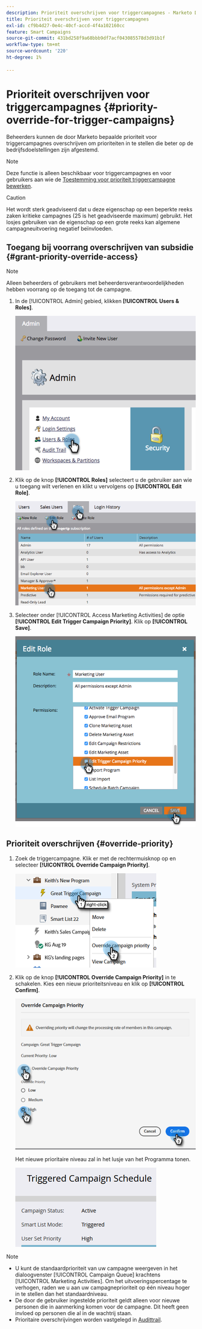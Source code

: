 ```yaml
---
description: Prioriteit overschrijven voor triggercampagnes - Marketo Docs - Productdocumentatie
title: Prioriteit overschrijven voor triggercampagnes
exl-id: cf9b4d27-0e4c-40cf-accd-4f4a102160cc
feature: Smart Campaigns
source-git-commit: 431bd258f9a68bbb9df7acf043085578d3d91b1f
workflow-type: tm+mt
source-wordcount: '220'
ht-degree: 1%

---
```


# Prioriteit overschrijven voor triggercampagnes {#priority-override-for-trigger-campaigns}

Beheerders kunnen de door Marketo bepaalde prioriteit voor triggercampagnes overschrijven om prioriteiten in te stellen die beter op de bedrijfsdoelstellingen zijn afgestemd.

>[!NOTE]
>
>Deze functie is alleen beschikbaar voor triggercampagnes en voor gebruikers aan wie de [Toestemming voor prioriteit triggercampagne bewerken](#grant-priority-override-access).

>[!CAUTION]
>
>Het wordt sterk geadviseerd dat u deze eigenschap op een beperkte reeks zaken kritieke campagnes (25 is het geadviseerde maximum) gebruikt. Het losjes gebruiken van de eigenschap op een grote reeks kan algemene campagneuitvoering negatief beïnvloeden.

## Toegang bij voorrang overschrijven van subsidie {#grant-priority-override-access}

>[!NOTE]
>
>Alleen beheerders of gebruikers met beheerdersverantwoordelijkheden hebben voorrang op de toegang tot de campagne.

1. In de [!UICONTROL Admin] gebied, klikken **[!UICONTROL Users & Roles]**.

   ![](assets/priority-override-for-trigger-campaigns-1.png)

1. Klik op de knop **[!UICONTROL Roles]** selecteert u de gebruiker aan wie u toegang wilt verlenen en klikt u vervolgens op **[!UICONTROL Edit Role]**.

   ![](assets/priority-override-for-trigger-campaigns-2.png)

1. Selecteer onder [!UICONTROL Access Marketing Activities] de optie **[!UICONTROL Edit Trigger Campaign Priority]**. Klik op **[!UICONTROL Save]**.

   ![](assets/priority-override-for-trigger-campaigns-3.png)

## Prioriteit overschrijven {#override-priority}

1. Zoek de triggercampagne. Klik er met de rechtermuisknop op en selecteer **[!UICONTROL Override Campaign Priority]**.

   ![](assets/priority-override-for-trigger-campaigns-4.png)

1. Klik op de knop **[!UICONTROL Override Campaign Priority]** in te schakelen. Kies een nieuw prioriteitsniveau en klik op **[!UICONTROL Confirm]**.

   ![](assets/priority-override-for-trigger-campaigns-5.png)

   Het nieuwe prioritaire niveau zal in het lusje van het Programma tonen.

   ![](assets/priority-override-for-trigger-campaigns-6.png)

>[!NOTE]
>
>* U kunt de standaardprioriteit van uw campagne weergeven in het dialoogvenster [!UICONTROL Campaign Queue] krachtens [!UICONTROL Marketing Activities]. Om het uitvoeringspercentage te verhogen, raden we u aan uw campagneprioriteit op één niveau hoger in te stellen dan het standaardniveau.
>* De door de gebruiker ingestelde prioriteit geldt alleen voor nieuwe personen die in aanmerking komen voor de campagne. Dit heeft geen invloed op personen die al in de wachtrij staan.
>* Prioritaire overschrijvingen worden vastgelegd in [Audittrail](/help/marketo/product-docs/administration/audit-trail/audit-trail-overview.md).
